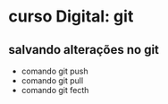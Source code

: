 # curso Digital: git

## salvando alterações no git
* comando git push
* comando git pull
* comando git fecth
